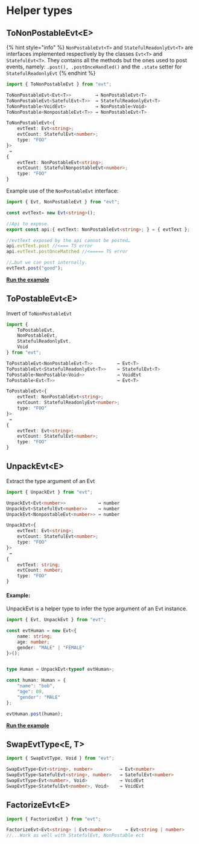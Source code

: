 # Helper types

## ToNonPostableEvt&lt;E&gt;

{% hint style="info" %}
`NonPostableEvt<T>` and `StatefulReadonlyEvt<T>` are interfaces implemented respectively by the classes `Evt<T>` and `StatefulEvt<T>`. They contains all the methods but the ones used to post events, namely: `.post(), .postOnceHandled()` and the `.state` setter for `StatefulReadonlyEvt`
{% endhint %}

```typescript
import { ToNonPostableEvt } from "evt";

ToNonPostableEvt<Evt<T>>         → NonPostableEvt<T>
ToNonPostableEvt<SatefulEvt<T>>  → StatefulReadonlyEvt<T>
ToNonPostable<VoidEvt>           → NonPostable<Void>
ToNonPostable<NonpostableEvt<T>> → NonPostableEvt<T>

ToNonPostableEvt<{ 
    evtText: Evt<string>; 
    evtCount: StatefulEvt<number>; 
    type: "FOO" 
}> 
 → 
{ 
    evtText: NonPostableEvt<string>; 
    evtCount: StatefulNonpostableEvt<number>; 
    type: "FOO"
}

```

Example use of the `NonPostableEvt` interface:

```typescript
import { Evt, NonPostableEvt } from "evt";

const evtText= new Evt<string>();

//Api to expose.
export const api:{ evtText: NonPostableEvt<string>; } = { evtText };

//evtText exposed by the api cannot be posted…
api.evtText.post //<=== TS error 
api.evtText.postOnceMatched //<===== TS error

//…but we can post internally.
evtText.post("good");
```

[**Run the example**](https://stackblitz.com/edit/evt-xc2eqj?embed=1&file=index.ts&hideExplorer=1)

## **ToPostableEvt&lt;E&gt;**

Invert of `ToNonPostableEvt`

```typescript
import { 
    ToPostableEvt, 
    NonPostableEvt, 
    StatefulReadonlyEvt, 
    Void 
} from "evt";

ToPostableEvt<NonPostableEvt<T>>         → Evt<T>
ToPostableEvt<StatefulReadonlyEvt<T>>    → StatefulEvt<T>
ToPostable<NonPostable<Void>>            → VoidEvt
ToPostable<Evt<T>>                       → Evt<T>

ToPostableEvt<{ 
    evtText: NonPostableEvt<string>; 
    evtCount: StatefulReadonlyEvt<number>; 
    type: "FOO" 
}> 
 → 
{ 
    evtText: Evt<string>; 
    evtCount: StatefulEvt<number>; 
    type: "FOO"
}
```

## UnpackEvt&lt;E&gt;

Extract the type argument of an Evt 

```typescript
import { UnpackEvt } from "evt";

UnpackEvt<Evt<number>>            → number
UnpackEvt<StatefulEvt<number>>    → number
UnpackEvt<NonpostableEvt<number>> → number

UnpackEvt<{ 
    evtText: Evt<string>; 
    evtCount: StatefulEvt<number>; 
    type: "FOO" 
}> 
 → 
{ 
    evtText: string; 
    evtCount: number; 
    type: "FOO"
}
```

#### Example:

UnpackEvt is a helper type to infer the type argument of an Evt instance.

```typescript
import { Evt, UnpackEvt } from "evt";

const evtHuman = new Evt<{
    name: string;
    age: number;
    gender: "MALE" | "FEMALE"
}>();


type Human = UnpackEvt<typeof evtHuman>;

const human: Human = {
    "name": "bob",
    "age": 89,
    "gender": "MALE"
};

evtHuman.post(human);
```

[**Run the example**](https://stackblitz.com/edit/evt-ykjacd?embed=1&file=index.ts&hideExplorer=1)

## SwapEvtType&lt;E, T&gt;

```typescript
import { SwapEvtType, Void } from "evt";

SwapEvtType<Evt<string>, number>          → Evt<number>
SwapEvtType<SatefulEvt<string>, number>   → SatefulEvt<number>
SwapEvtType<Evt<number>, Void>            → VoidEvt
SwapEvtType<StatefulEvt<number>, Void>    → VoidEvt
```

## FactorizeEvt&lt;E&gt;

```typescript
import { FactorizeEvt } from "evt";

FactorizeEvt<Evt<string> | Evt<number>>     → Evt<string | number>
//...Work as well with StatefulEvt, NonPostable ect
```



